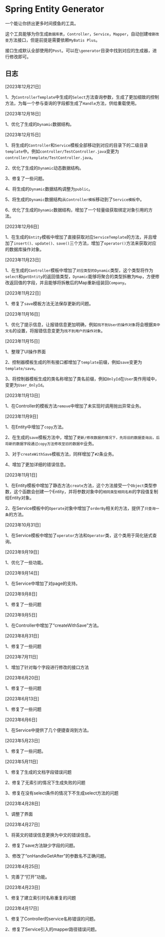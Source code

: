 # Spring Entity Generator

一个能让你挤出更多时间摸鱼的工具。

这个工具能够为你生成``数据库表``，``Controller``，``Service``，``Mapper``，自动创建``增删改查``方法接口，但是前提是需要依赖``MyBatis Plus``。

接口生成默认全部使用的``Post``。可以在``\generator``目录中找到对应的生成器，进行修改即可。

## 日志

[2023年12月21日]

1、为``ControllerTemplate``中生成的``Select``方法查询参数，生成了更加细致的控制方法，为每一个参与查询的字段都生成了``Handle``方法，供给重载使用。

[2023年12月18日]

1、优化了生成的``Dynamic``数据结构。

[2023年12月15日]

1、将生成的``Controller``和``Service``模板全部移动到对应的目录下的二级目录``template``中。例如``controller/TestController.java``变更为``controller/template/TestController.java``。

2、优化了生成的``Dynamic``动态数据结构。

3、修复了一些问题。

4、将生成的``Dynamic``数据结构调整为``public``。

5、将生成的``Dynamic``数据结构从``Controller模板``移动到了``Service模板``中。

6、优化了生成的``Dynamic``数据结构，增加了一个轻量级获取绑定对象引用的方法。

[2023年12月6日]

1、在生成的``Entity``模板中增加了直接获取对应``ServiceTemplate``的方法，并且增加了``insert()、update()、save()``三个方法，增加了``operator()``方法来获取对应的数据库操作对象。

[2023年11月23日]

1、在生成的``Controller``模板中增加了``对应类型的Dynamic``类型，这个类型将作为``select``和``getEntity``的返回值类型，``Dynamic``能够将聚合的类型拆散为``Map``，方便修改返回值的字段，并且能够将拆散后的Map重新组装回``Company``。

[2023年11月22日]

1、修复了``save``模板方法无法保存更新的问题。

[2023年11月16日]

1、优化了提示信息，让报错信息更加明确，例如``找不到User的操作对象``将会根据``类中文名``的设置，将报错信息变更为``找不到用户的操作对象``。

[2023年11月15日]

1、整理了UI操作界面

2、控制器模板生成的所有接口都增加了``template``前缀，例如``save``变更为``template/save``。

3、将控制器模板生成的类名称增加了类名前缀，例如``OnlyId``在``User``类作用域中，变更为``User_OnlyId``。

[2023年11月13日]

1、在Controller的模板方法``remove``中增加了未实现时调用抛出异常业务。

[2023年11月9日]

1、在Entity中增加了``copy``方法。

2、在生成的``save``模板方法中，增加了``更新/修改数据的情况下，先将旧的数据查询出，后将新的数据字段通过copy方法修改至旧的数据中``业务。

3、对于``createWithSave``模板方法，同样增加了``#2``条业务。

4、增加了更加详细的错误信息。

[2023年11月1日]

1、在Entity模板中增加了静态方法``create``方法，这个方法接受一个``Object``类型参数，这个函数会创建一个Entity，并将参数对象中的``相同类型相同名称``的字段值复制给Entity对象。

2、在Service模板中的``Operate``对象中增加了``orderBy``相关的方法，提供了``只查询一条``的方法。

[2023年10月31日]

1、在Service模板中增加了``operator``方法和``Operator``类，这个类用于简化链式查询。

[2023年9月19日]

1、优化了一些功能。

[2023年9月14日]

1、在Service中增加了对page的支持。

[2023年9月8日]

1、修复了一些问题

[2023年9月5日]

1、在Controller中增加了“createWithSave”方法。

[2023年8月31日]

1、修复了一些问题

[2023年7月11日]

1、增加了针对每个字段进行修改的接口方法

[2023年6月20日]

1、修复了一些问题

[2023年6月13日]

1、修复了一些问题

[2023年6月6日]

1、在Service中提供了几个便捷查询到方法。

[2023年5月23日]

1、修复了一些问题。

[2023年5月11日]

1、修复了生成的文档字段错误问题

2、修复了无索引的情况下生成失败的问题

3、修复在没有select条件的情况下不生成select方法的问题

[2023年4月28日]

1、调整了界面

[2023年4月27日]

1、将英文的错误信息更换为中文的错误信息。

2、修复了save方法缺少字段的问题。

3、修改了“onHandleGetAfter”的参数名不正确问题。

[2023年4月25日]

1、完善了“打开”功能。

[2023年4月23日]

1、修复了建立索引时名称重复的问题

[2023年4月17日]

1、修复了Controller的service名称错误的问题。

2、修复了Service引入的mapper路径错误问题。